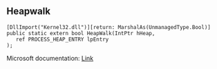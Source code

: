 ## Heapwalk

```
[DllImport("Kernel32.dll")][return: MarshalAs(UnmanagedType.Bool)]
public static extern bool HeapWalk(IntPtr hHeap,
   ref PROCESS_HEAP_ENTRY lpEntry
);
```

Microsoft documentation: [Link](https://docs.microsoft.com/en-us/windows/win32/api/heapapi/nf-heapapi-heapwalk)
